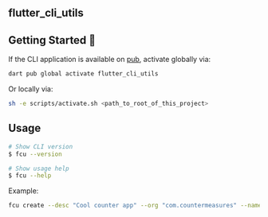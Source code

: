 ## flutter_cli_utils

## Getting Started 🚀

If the CLI application is available on [pub](https://pub.dev), activate globally via:

```sh
dart pub global activate flutter_cli_utils
```

Or locally via:

```sh
sh -e scripts/activate.sh <path_to_root_of_this_project>
```

## Usage

```sh
# Show CLI version
$ fcu --version

# Show usage help
$ fcu --help
```

Example:
```sh
fcu create --desc "Cool counter app" --org "com.countermeasures" --name "counter_app" --ios-lang swift --android-lang "java" --template app --target-platforms "android,ios" --output-directory "counter_app_flutter" --overwrite-existing-directory --use-starter-brick
```